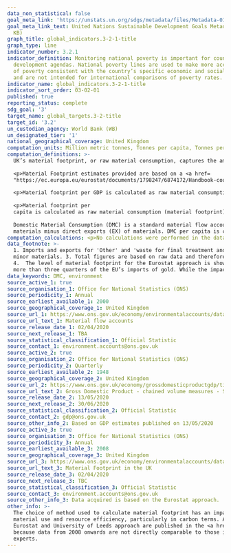 ```yaml
---
data_non_statistical: false
goal_meta_link: 'https://unstats.un.org/sdgs/metadata/files/Metadata-01-02-01.pdf '
goal_meta_link_text: United Nations Sustainable Development Goals Metadata (PDF 98.2
  KB)
graph_title: global_indicators.3-2-1-title
graph_type: line
indicator_number: 3.2.1
indicator_definition: Monitoring national poverty is important for country-specific
  development agendas. National poverty lines are used to make more accurate estimates
  of poverty consistent with the country’s specific economic and social circumstances,
  and are not intended for international comparisons of poverty rates.
indicator_name: global_indicators.3-2-1-title
indicator_sort_order: 03-02-01
published: true
reporting_status: complete
sdg_goal: '3'
target_name: global_targets.3-2-title
target_id: '3.2'
un_custodian_agency: World Bank (WB)
un_designated_tier: '1'
national_geographical_coverage: United Kingdom
computation_units: Million metric tonnes, Tonnes per capita, Tonnes per GDP (£m)
computation_definitions: >-
  UK’s material footprint, or raw material consumption, captures the amount of domestic and foreign extraction of materials needed to produce the products used by households, governments and charities in the UK.
  
  <p>Material Footprint estimates provided are based on a <a href=
  "https://ec.europa.eu/eurostat/documents/1798247/6874172/Handbook-country-RME-tool/">Eurostat method</a> and calculated as raw material equivalent of imports (RMEIM) plus domestic extraction (DE) minus raw material equivalents of exports (RMEEX). </p>
  
  <p>Material footprint per GDP is calculated as raw material consumption (material footprint)/GDP.</p>
    
  <p>Material footprint per
  capita is calculated as raw material consumption (material footprint)/UK population.</p>
  
  Domestic Material Consumption (DMC) is a standard material flow accounting (MFA) indicator and reports the apparent consumption of materials in a national economy. Domestic Material Consumption (DMC) is calculated as direct imports (IM) of material plus domestic extraction (DE) of
  materials minus direct exports (EX) of materials. DMC per capita is calculated as DMC/UK population. DMC per GDP is calculated as DMC/GDP.
computation_calculations: <p>No calculations were performed in the data acquisition for DMC and DMC per capita as appropriate data was readily available in the final format specified by this indicator.</p><p>Domestic Material per GDP is calculated as DMC/GDP.</p>
data_footnote: >-
  1. Imports and exports for 'Other' and 'waste for final treatment and disposal' are included in the Domestic Material Consumption estimates. 2. Total material input and consumption for 2016 onwards may be slight underestimates due to small missing data sources on extraction for some
  minor materials. 3. Total figures are based on raw data and therefore may not sum due to rounding.
  4.  The level of material footprint for the Eurostat approach is shown excluding imports and exports of precious metals. Precious metals (particularly gold) have a high RME factor, so can have distinctive impact on the results. This is particularly true for the UK, who are responsible for
  more than three quarters of the EU’s imports of gold. While the impact is minimal at the total level, it is more evident when looking at the material footprint of metal ores.
data_keywords: DMC, environment
source_active_1: true
source_organisation_1: Office for National Statistics (ONS)
source_periodicity_1: Annual
source_earliest_available_1: 2000
source_geographical_coverage_1: United Kingdom
source_url_1: https://www.ons.gov.uk/economy/environmentalaccounts/datasets/ukenvironmentalaccountsmaterialflowsaccountunitedkingdom
source_url_text_1: Material flow accounts
source_release_date_1: 02/04/2020
source_next_release_1: TBA
source_statistical_classification_1: Official Statistic 
source_contact_1: environment.accounts@ons.gov.uk
source_active_2: true
source_organisation_2: Office for National Statistics (ONS)
source_periodicity_2: Quarterly
source_earliest_available_2: 1948
source_geographical_coverage_2: United Kingdom
source_url_2: https://www.ons.gov.uk/economy/grossdomesticproductgdp/timeseries/abmi/pn2
source_url_text_2: Gross Domestic Product - chained volume measures - Seasonally adjusted £m
source_release_date_2: 13/05/2020
source_next_release_2: 30/06/2020
source_statistical_classification_2: Official Statistic 
source_contact_2: gdp@ons.gov.uk
source_other_info_2: Based on GDP estimates published on 13/05/2020
source_active_3: true
source_organisation_3: Office for National Statistics (ONS)
source_periodicity_3: Annual
source_earliest_available_3: 2008
source_geographical_coverage_3: United Kingdom
source_url_3: https://www.ons.gov.uk/economy/environmentalaccounts/datasets/materialfootprintintheuk
source_url_text_3: Material Footprint in the UK
source_release_date_3: 02/04/2020
source_next_release_3: TBC
source_statistical_classification_3: Official Statistic
source_contact_3: environment.accounts@ons.gov.uk
source_other_info_3: Data acquired is based on the Eurostat approach.
other_info: >-
  The choice of method used to calculate material footprint has an impact on the final estimates. In 2017, the Department for Environment, Food and Rural Affairs (Defra) consulted extensively with the University of Leeds about developing further environmentally relevant metrics for
  material use and resource efficiency, particularly in carbon terms. As a result, the University of Leeds have developed a multi-regional input-output (MRIO) approach, using a specifically derived UK MRIO database to underpin calculations. These estimates and further information on the
  Eurostat and University of Leeds approach are published in the <a href= "https://www.ons.gov.uk/economy/environmentalaccounts/methodologies/measuringmaterialfootprintintheuk2008to2016">Measuring material footprint</a> report. While data is available from 2000, it is not reported here
  because data from 2008 onwards are not directly comparable to those in earlier years. In addition, the Eurostat method is more suitable for international comparisons. Data follows the UN specification for this indicator. This indicator has been identified in collaboration with topic
  experts.
---
```

